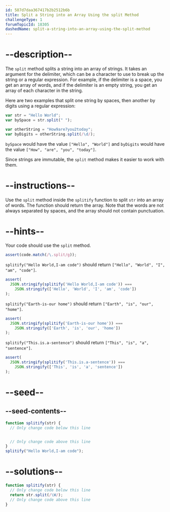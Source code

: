 ```yaml
---
id: 587d7daa367417b2b2512b6b
title: Split a String into an Array Using the split Method
challengeType: 1
forumTopicId: 18305
dashedName: split-a-string-into-an-array-using-the-split-method
---
```


# --description--

The `split` method splits a string into an array of strings. It takes an argument for the delimiter, which can be a character to use to break up the string or a regular expression. For example, if the delimiter is a space, you get an array of words, and if the delimiter is an empty string, you get an array of each character in the string.

Here are two examples that split one string by spaces, then another by digits using a regular expression:

```js
var str = "Hello World";
var bySpace = str.split(" ");

var otherString = "How9are7you2today";
var byDigits = otherString.split(/\d/);
```

`bySpace` would have the value `["Hello", "World"]` and `byDigits` would have the value `["How", "are", "you", "today"]`.

Since strings are immutable, the `split` method makes it easier to work with them.

# --instructions--

Use the `split` method inside the `splitify` function to split `str` into an array of words. The function should return the array. Note that the words are not always separated by spaces, and the array should not contain punctuation.

# --hints--

Your code should use the `split` method.

```js
assert(code.match(/\.split/g));
```

`splitify("Hello World,I-am code")` should return `["Hello", "World", "I", "am", "code"]`.

```js
assert(
  JSON.stringify(splitify('Hello World,I-am code')) ===
    JSON.stringify(['Hello', 'World', 'I', 'am', 'code'])
);
```

`splitify("Earth-is-our home")` should return `["Earth", "is", "our", "home"]`.

```js
assert(
  JSON.stringify(splitify('Earth-is-our home')) ===
    JSON.stringify(['Earth', 'is', 'our', 'home'])
);
```

`splitify("This.is.a-sentence")` should return `["This", "is", "a", "sentence"]`.

```js
assert(
  JSON.stringify(splitify('This.is.a-sentence')) ===
    JSON.stringify(['This', 'is', 'a', 'sentence'])
);
```

# --seed--

## --seed-contents--

```js
function splitify(str) {
  // Only change code below this line


  // Only change code above this line
}
splitify("Hello World,I-am code");
```

# --solutions--

```js
function splitify(str) {
  // Only change code below this line
  return str.split(/\W/);
  // Only change code above this line
}
```
